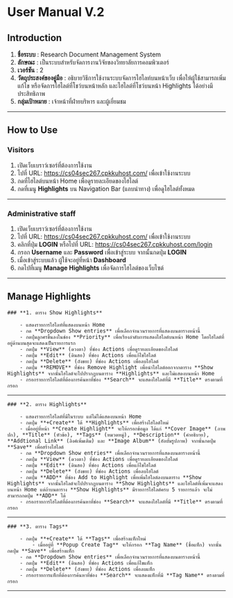 # **User Manual V.2**

## **Introduction**

1. **ชื่อระบบ** : Research Document Management System  
2. **ลักษณะ** : เป็นระบบสำหรับจัดการงานวิจัยของวิทยาลัยการคอมพิวเตอร์  
3. **เวอร์ชัน** : 2  
4. **วัตถุประสงค์ของคู่มือ** : อธิบายวิธีการใช้งานระบบจัดการไฮไลท์บนหน้าเว็บ เพื่อให้ผู้ใช้สามารถเพิ่ม แก้ไข หรือจัดการไฮไลต์ที่โชว์บนหน้าหลัก และไฮไลต์ที่โชว์บนหน้า Highlights ได้อย่างมีประสิทธิภาพ  
5. **กลุ่มเป้าหมาย** : เจ้าหน้าที่ฝ่ายบริหาร และผู้เยี่ยมชม  

---

## **How to Use**

### **Visitors**

1. เปิดเว็บเบราว์เซอร์ที่ต้องการใช้งาน  
2. ไปที่ URL: <https://cs04sec267.cpkkuhost.com/> เพื่อเข้าใช้งานระบบ  
3. กดที่ไฮไลต์บนหน้า Home เพื่อดูรายละเอียดของไฮไลต์  
4. กดที่เมนู **Highlights** บน Navigation Bar (แถบนำทาง) เพื่อดูไฮไลต์ทั้งหมด  

---

### **Administrative staff**

1. เปิดเว็บเบราว์เซอร์ที่ต้องการใช้งาน  
2. ไปที่ URL: <https://cs04sec267.cpkkuhost.com/> เพื่อเข้าใช้งานระบบ  
3. คลิกที่ปุ่ม **LOGIN** หรือไปที่ URL: <https://cs04sec267.cpkkuhost.com/login>  
4. กรอก **Username** และ **Password** เพื่อเข้าสู่ระบบ จากนั้นกดปุ่ม **LOGIN**  
5. เมื่อเข้าสู่ระบบแล้ว ผู้ใช้จะอยู่ที่หน้า **Dashboard**  
6. กดไปที่เมนู **Manage Highlights** เพื่อจัดการไฮไลต์ของเว็บไซต์  

---

## **Manage Highlights**

    ### **1. ตาราง Show Highlights**

        - แสดงรายการไฮไลท์ที่แสดงบนหน้า Home  
        - กด **Dropdown Show entries** เพื่อเลือกจำนวนรายการที่แสดงบนตารางหน้านี้  
        - กดปุ่มลูกศรขึ้นลงในช่อง **Priority** เพื่อเรียงลำดับการแสดงไฮไลต์บนหน้า Home โดยไฮไลต์ที่อยู่ด้านบนสุดจะแสดงเป็นรายการแรก  
        - กดปุ่ม **View** (ดวงตา) ที่ช่อง Actions เพื่อดูรายละเอียดของไฮไลต์  
        - กดปุ่ม **Edit** (ดินสอ) ที่ช่อง Actions เพื่อแก้ไขไฮไลต์  
        - กดปุ่ม **Delete** (ถังขยะ) ที่ช่อง Actions เพื่อลบไฮไลต์  
        - กดปุ่ม **REMOVE** ที่ช่อง Remove Highlight เพื่อนำไฮไลต์ออกจากตาราง **Show Highlights** จากนั้นไฮไลต์จะไปปรากฎบนตาราง **Highlights** และไม่แสดงบนหน้า Home  
        - กรอกรายการไฮไลต์ที่ต้องการค้นหาที่ช่อง **Search** จะแสดงไฮไลต์ที่มี **Title** ตรงตามที่กรอก  

---

    ### **2. ตาราง Highlights**

        - แสดงรายการไฮไลต์ที่มีในระบบ แต่ไม่ได้แสดงบนหน้า Home  
        - กดปุ่ม **+Create** ใต้ **Highlights** เพื่อสร้างไฮไลต์ใหม่  
        - เมื่ออยู่ที่หน้า **Create Highlight** จะให้กรอกข้อมูล ได้แก่ **Cover Image** (ภาพปก), **Title** (หัวข้อ), **Tags** (หมวดหมู่), **Description** (คำอธิบาย), **Addtional Link** (ลิงค์เพิ่มเติม) และ **Image Album** (อัลบั้มรูปภาพ) จากนั้นกดปุ่ม **Save** เพื่อสร้างไฮไลต์  
        - กด **Dropdown Show entries** เพื่อเลือกจำนวนรายการที่แสดงบนตารางหน้านี้  
        - กดปุ่ม **View** (ดวงตา) ที่ช่อง Actions เพื่อดูรายละเอียดของไฮไลต์  
        - กดปุ่ม **Edit** (ดินสอ) ที่ช่อง Actions เพื่อแก้ไขไฮไลต์  
        - กดปุ่ม **Delete** (ถังขยะ) ที่ช่อง Actions เพื่อลบไฮไลต์  
        - กดปุ่ม **ADD** ที่ช่อง Add to Highlight เพื่อเพิ่มไฮไลต์ลงบนตาราง **Show Highlights** จากนั้นไฮไลต์จะไปปรากฎบนตาราง **Show Highlights** และไฮไลต์ที่เพิ่มจะแสดงบนหน้า Home แต่ถ้าบนตาราง **Show Highlights** มีรายการไฮไลต์ครบ 5 รายการแล้ว จะไม่สามารถกดปุ่ม **ADD** ได้  
        - กรอกรายการไฮไลต์ที่ต้องการค้นหาที่ช่อง **Search** จะแสดงไฮไลต์ที่มี **Title** ตรงตามที่กรอก  

---

    ### **3. ตาราง Tags**

        - กดปุ่ม **+Create** ใต้ **Tags** เพื่อสร้างแท็กใหม่  
            - เมื่ออยู่ที่ **Popup Create Tag** จะให้กรอก **Tag Name** (ชื่อแท็ก) จากนั้นกดปุ่ม **Save** เพื่อสร้างแท็ก  
        - กด **Dropdown Show entries** เพื่อเลือกจำนวนรายการที่แสดงบนตารางหน้านี้  
        - กดปุ่ม **Edit** (ดินสอ) ที่ช่อง Actions เพื่อแก้ไขแท็ก  
        - กดปุ่ม **Delete** (ถังขยะ) ที่ช่อง Actions เพื่อลบแท็ก  
        - กรอกรายการแท็กที่ต้องการค้นหาที่ช่อง **Search** จะแสดงแท็กที่มี **Tag Name** ตรงตามที่กรอก  

---
